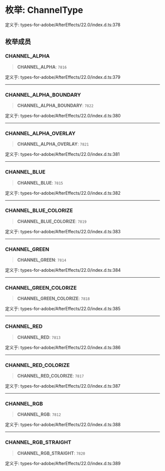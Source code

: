# 枚举: ChannelType

定义于: types-for-adobe/AfterEffects/22.0/index.d.ts:378

## 枚举成员

### CHANNEL\_ALPHA

> **CHANNEL\_ALPHA**: `7816`

定义于: types-for-adobe/AfterEffects/22.0/index.d.ts:379

***

### CHANNEL\_ALPHA\_BOUNDARY

> **CHANNEL\_ALPHA\_BOUNDARY**: `7822`

定义于: types-for-adobe/AfterEffects/22.0/index.d.ts:380

***

### CHANNEL\_ALPHA\_OVERLAY

> **CHANNEL\_ALPHA\_OVERLAY**: `7821`

定义于: types-for-adobe/AfterEffects/22.0/index.d.ts:381

***

### CHANNEL\_BLUE

> **CHANNEL\_BLUE**: `7815`

定义于: types-for-adobe/AfterEffects/22.0/index.d.ts:382

***

### CHANNEL\_BLUE\_COLORIZE

> **CHANNEL\_BLUE\_COLORIZE**: `7819`

定义于: types-for-adobe/AfterEffects/22.0/index.d.ts:383

***

### CHANNEL\_GREEN

> **CHANNEL\_GREEN**: `7814`

定义于: types-for-adobe/AfterEffects/22.0/index.d.ts:384

***

### CHANNEL\_GREEN\_COLORIZE

> **CHANNEL\_GREEN\_COLORIZE**: `7818`

定义于: types-for-adobe/AfterEffects/22.0/index.d.ts:385

***

### CHANNEL\_RED

> **CHANNEL\_RED**: `7813`

定义于: types-for-adobe/AfterEffects/22.0/index.d.ts:386

***

### CHANNEL\_RED\_COLORIZE

> **CHANNEL\_RED\_COLORIZE**: `7817`

定义于: types-for-adobe/AfterEffects/22.0/index.d.ts:387

***

### CHANNEL\_RGB

> **CHANNEL\_RGB**: `7812`

定义于: types-for-adobe/AfterEffects/22.0/index.d.ts:388

***

### CHANNEL\_RGB\_STRAIGHT

> **CHANNEL\_RGB\_STRAIGHT**: `7820`

定义于: types-for-adobe/AfterEffects/22.0/index.d.ts:389
